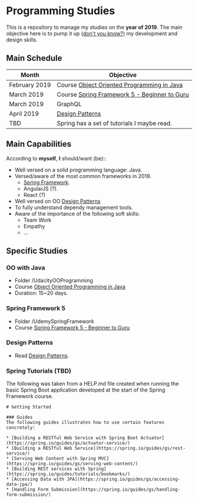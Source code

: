 # Programming Studies

This is a repository to manage my studies on the **year of 2019**. The main objective here is to pump it up ([don't you know?](https://www.youtube.com/watch?v=0HtyF0jux2Q)) my development and design skills.

## Main Schedule

| Month         | Objective |
| ------------- | --------- |
| February 2019 | Course [Object Oriented Programming in Java](https://www.udacity.com/course/object-oriented-programming-in-java--ud283) |
| March 2019    | Course [Spring Framework 5 - Beginner to Guru](https://www.udemy.com/spring-framework-5-beginner-to-guru/learn/v4/overview) |
| March 2019    | GraphQL |
| April 2019    | [Design Patterns](https://www.amazon.com.br/dp/0201633612/ref=pe_2740240_232748480_TE_item) |
| TBD           | Spring has a set of tutorials I maybe read. |

## Main Capabilities

According to **myself**, **I** should/want (be)::
* Well versed on a solid programming language: Java.
* Versed/aware of the most common frameworks in 2019.
  * [Spring Framework](https://www.udemy.com/spring-framework-5-beginner-to-guru/learn/v4/overview).
  * AngularJS (?).
  * React (?)
* Well versed on OO [Design Patterns](https://www.amazon.com.br/dp/0201633612/ref=pe_2740240_232748480_TE_item)
* To fully understand dependy management tools.
* Aware of the importance of the following soft skills:
  * Team Work
  * Empathy
  * ...

## Specific Studies

### OO with Java

* Folder /UdacityOOProgramming
* Course [Object Oriented Programming in Java](https://www.udacity.com/course/object-oriented-programming-in-java--ud283)
* Duration: 15~20 days.

### Spring Framework 5

* Folder /UdemySpringFramework
* Course [Spring Framework 5 - Beginner to Guru](https://www.udemy.com/spring-framework-5-beginner-to-guru/learn/v4/overview)

### Design Patterns

* Read [Design Patterns](https://www.amazon.com.br/dp/0201633612/ref=pe_2740240_232748480_TE_item).

### Spring Tutorials (TBD)
The following was taken from a HELP.md file created when running the basic Spring Boot application developed at the start of the Spring Framework course.

```
# Getting Started

### Guides
The following guides illustrates how to use certain features concretely:

* [Building a RESTful Web Service with Spring Boot Actuator](https://spring.io/guides/gs/actuator-service/)
* [Building a RESTful Web Service](https://spring.io/guides/gs/rest-service/)
* [Serving Web Content with Spring MVC](https://spring.io/guides/gs/serving-web-content/)
* [Building REST services with Spring](https://spring.io/guides/tutorials/bookmarks/)
* [Accessing Data with JPA](https://spring.io/guides/gs/accessing-data-jpa/)
* [Handling Form Submission](https://spring.io/guides/gs/handling-form-submission/)
```
